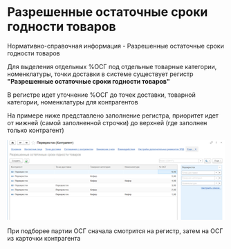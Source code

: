# Разрешенные остаточные сроки годности товаров

Нормативно-справочная информация - Разрешенные остаточные сроки годности товаров

Для выделения отдельных %ОСГ под отдельные товарные категории, номенклатуры, точки доставки в системе существует регистр **"Разрешенные остаточные сроки годности товаров"**  

В регистре идет уточнение %ОСГ до точек доставки, товарной категории, номенклатуры для контрагентов  

На примере ниже представлено заполнение регистра, приоритет идет от нижней (самой заполненной строчки) до верхней (где заполнен только контрагент)

[![1][1]][1]

При подборее партии ОСГ сначала смотрится на регистр, затем на ОСГ из карточки контрагента

[1]: OSG.assets/OSG.png